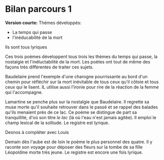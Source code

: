 # Bilan parcours 1

**Version courte:**
Thèmes développés:
* La temps qui passe
* l'inéducabilité de la mort

Ils sont tous lyriques


Ces trois poèmes développent tous trois les thèmes du temps qui passe, la nostalgie et l'inéluctabilité de la mort. Les poètes ont tout de même des façons très différentes de traiter ces sujets. 

Baudelaire prend l'exemple d'une charogne pourrissante au bord d'un chemin pour réfléchir sur la mort inévitable de tous ceux qu'il côtoie et tous ceux qui le lisent. IL utilise aussi l'ironie pour rire de la réaction de la femme qui l'accompagne. 

Lamartine se penche plus sur la nostalgie que Baudelaire. Il regrette sa muse morte qu'il souhaite retrouver dans le passé et se rappel des balades qu'ils menaient près de ce lac. Ce poème se distingue de part sa tranquillité, d'où son titre *le lac* (là où l'eau n'est jamais agitée). Il emploi le champ lexical de la solitude. Le registre est lyrique.

Desnos à compléter avec Louis

Demain dès l'aube est de loin le poème le plus personnel des quatre. Il y raconte son voyage pour déposer des fleurs sur la tombe de sa fille Léopoldine morte très jeune. Le registre est encore une fois lyrique. 